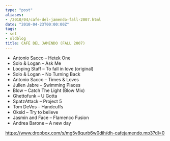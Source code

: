 ```yaml
---
type: "post"
aliases:
- /2010/04/cafe-del-jamendo-fall-2007.html
date: "2010-04-23T00:00:00Z"
tags:
- set
- oldblog
title: CAFÉ DEL JAMENDO (FALL 2007)
---
```



* Antonio Sacco – Hetek One
* Solo & Logan – Ask Me
* Looping Staff – To fall in love (original)
* Solo & Logan – No Turning Back
* Antonio Sacco – Times & Loves
* Julien Jabre – Swimming Places
* Blow – Catch The Light (Blow Mix)
* Ghettofunk – U Gotta
* SpatzAttack – Project 5
* Tom DeVos – Handcuffs
* Oksid – Try to believe
* Jasmin and Face – Flamenco Fusion
* Andrea Barone – A new day

https://www.dropbox.com/s/mg5v8qurb6w0dih/dh-cafejamendo.mp3?dl=0
